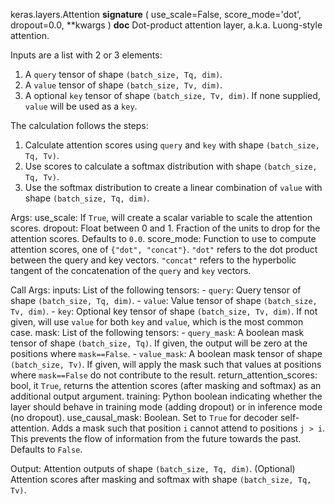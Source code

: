 keras.layers.Attention
__signature__
(
  use_scale=False,
  score_mode='dot',
  dropout=0.0,
  **kwargs
)
__doc__
Dot-product attention layer, a.k.a. Luong-style attention.

Inputs are a list with 2 or 3 elements:
1. A `query` tensor of shape `(batch_size, Tq, dim)`.
2. A `value` tensor of shape `(batch_size, Tv, dim)`.
3. A optional `key` tensor of shape `(batch_size, Tv, dim)`. If none
    supplied, `value` will be used as a `key`.

The calculation follows the steps:
1. Calculate attention scores using `query` and `key` with shape
    `(batch_size, Tq, Tv)`.
2. Use scores to calculate a softmax distribution with shape
    `(batch_size, Tq, Tv)`.
3. Use the softmax distribution to create a linear combination of `value`
    with shape `(batch_size, Tq, dim)`.

Args:
    use_scale: If `True`, will create a scalar variable to scale the
        attention scores.
    dropout: Float between 0 and 1. Fraction of the units to drop for the
        attention scores. Defaults to `0.0`.
    score_mode: Function to use to compute attention scores, one of
        `{"dot", "concat"}`. `"dot"` refers to the dot product between the
        query and key vectors. `"concat"` refers to the hyperbolic tangent
        of the concatenation of the `query` and `key` vectors.

Call Args:
    inputs: List of the following tensors:
        - `query`: Query tensor of shape `(batch_size, Tq, dim)`.
        - `value`: Value tensor of shape `(batch_size, Tv, dim)`.
        - `key`: Optional key tensor of shape `(batch_size, Tv, dim)`. If
            not given, will use `value` for both `key` and `value`, which is
            the most common case.
    mask: List of the following tensors:
        - `query_mask`: A boolean mask tensor of shape `(batch_size, Tq)`.
            If given, the output will be zero at the positions where
            `mask==False`.
        - `value_mask`: A boolean mask tensor of shape `(batch_size, Tv)`.
            If given, will apply the mask such that values at positions
             where `mask==False` do not contribute to the result.
    return_attention_scores: bool, it `True`, returns the attention scores
        (after masking and softmax) as an additional output argument.
    training: Python boolean indicating whether the layer should behave in
        training mode (adding dropout) or in inference mode (no dropout).
    use_causal_mask: Boolean. Set to `True` for decoder self-attention. Adds
        a mask such that position `i` cannot attend to positions `j > i`.
        This prevents the flow of information from the future towards the
        past. Defaults to `False`.

Output:
    Attention outputs of shape `(batch_size, Tq, dim)`.
    (Optional) Attention scores after masking and softmax with shape
        `(batch_size, Tq, Tv)`.
